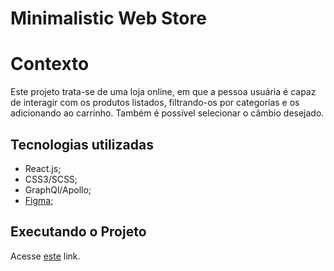 # Minimalistic Web Store

# Contexto

Este projeto trata-se de uma loja online, em que a pessoa usuária é capaz de interagir com os produtos listados, filtrando-os por categorias e os adicionando
ao carrinho. Também é possível selecionar o câmbio desejado.

## Tecnologias utilizadas

 - React.js;
 - CSS3/SCSS;
 - GraphQl/Apollo; 
 - [Figma](https://www.figma.com/file/MSyCAqVy1UgNap0pvqH6H3/Junior-Frontend-Test-Designs-(Public)?node-id=0%3A1);

## Executando o Projeto

Acesse [este](https://reverent-volhard-566d87.netlify.app/) link.
